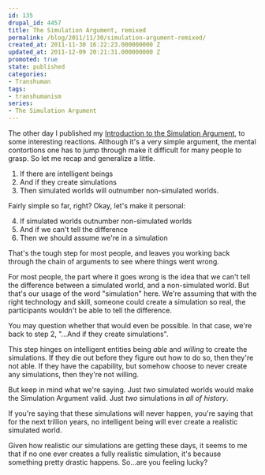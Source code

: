 ```yaml
---
id: 135
drupal_id: 4457
title: The Simulation Argument, remixed
permalink: /blog/2011/11/30/simulation-argument-remixed/
created_at: 2011-11-30 16:22:23.000000000 Z
updated_at: 2011-12-09 20:21:31.000000000 Z
promoted: true
state: published
categories:
- Transhuman
tags:
- transhumanism
series:
- The Simulation Argument
---
```

The other day I published my [Introduction to the Simulation Argument](http://micahredding.com/blog/2011/11/23/introduction-simulation-argument), to some interesting reactions. Although it's a very simple argument, the mental contortions one has to jump through make it difficult for many people to grasp. So let me recap and generalize a little.

1. If there are intelligent beings
2. And if they create simulations 
3. Then simulated worlds will outnumber non-simulated worlds.

Fairly simple so far, right? Okay, let's make it personal:

4. If simulated worlds outnumber non-simulated worlds
5. And if we can't tell the difference 
6. Then we should assume we're in a simulation

That's the tough step for most people, and leaves you working back through the chain of arguments to see where things went wrong. 

For most people, the part where it goes wrong is the idea that we can't tell the difference between a simulated world, and a non-simulated world. But that's our usage of the word "simulation" here. We're assuming that with the right technology and skill, someone could create a simulation so real, the participants wouldn't be able to tell the difference.

You may question whether that would even be possible. In that case, we're back to step 2, "...And if they create simulations". 

This step hinges on intelligent entities being *able* and *willing* to create the simulations. If they die out before they figure out how to do so, then they're not able. If they have the capability, but somehow choose to never create any simulations, then they're not willing.

But keep in mind what we're saying. Just *two* simulated worlds would make the Simulation Argument valid. Just *two* simulations in *all of history*.

If you're saying that these simulations will never happen, you're saying that for the next trillion years, no intelligent being will ever create a realistic simulated world.

Given how realistic our simulations are getting these days, it seems to me that if no one ever creates a fully realistic simulation, it's because something pretty drastic happens. So...are you feeling lucky?
